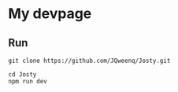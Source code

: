 # My devpage

## Run 

```plain text
git clone https://github.com/JQweenq/Josty.git

cd Josty
npm run dev
```
